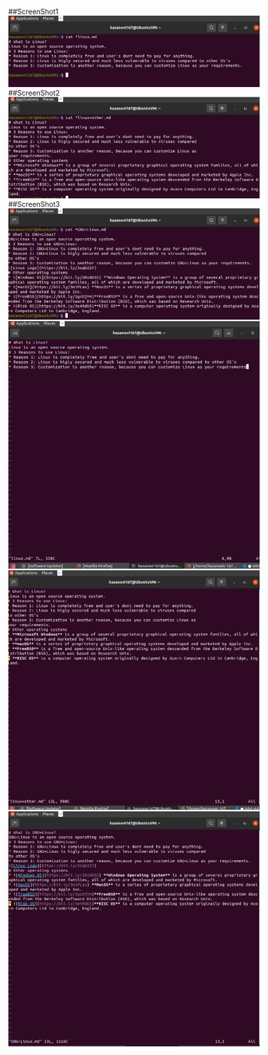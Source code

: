 ##ScreenShot1
![ScreentShot1](../imgs/lab6p1.png)
##ScreenShot2
![ScreentShot2](../imgs/lab6p2.png)
##ScreenShot3
![ScreentShot3](../imgs/lab6p3.png)
![VIM ScreentShot1](../imgs/vim-linux.png)
![VIM ScreentShot2](../imgs/vim-linux+other.png)
![VIM ScreentShot3](../imgs/vim-GNU+Linux.md.png)